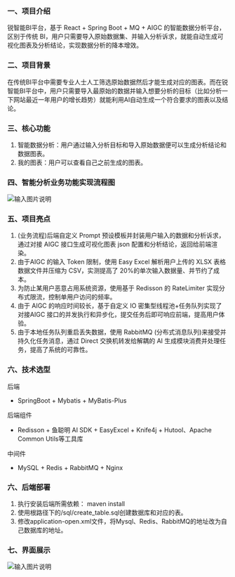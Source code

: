 ### 一、项目介绍
锐智能BI平台，基于 React + Spring Boot + MQ + AIGC 的智能数据分析平台，区别于传统 BI，用户只需要导入原始数据集、并输入分析诉求，就能自动生成可视化图表及分析结论，实现数据分析的降本增效。
### 二、项目背景
在传统BI平台中需要专业人士人工筛选原始数据然后才能生成对应的图表。而在锐智能BI平台中，用户只需要导入最原始的数据并输入想要分析的目标（比如分析一下网站最近一年用户的增长趋势）就能利用AI自动生成一个符合要求的图表以及结论。
### 三、核心功能
1. 智能数据分析：用户通过输入分析目标和导入原始数据便可以生成分析结论和数据图表。
2. 我的图表：用户可以查看自己之前生成的图表。
### 四、智能分析业务功能实现流程图
![输入图片说明](https://foruda.gitee.com/images/1699933590044117728/0a520305_12276829.jpeg "智能BI平台分析流程.jpg")
### 五、项目亮点
1. (业务流程)后端自定义 Prompt 预设模板并封装用户输入的数据和分析诉求，通过对接 AIGC 接口生成可视化图表 json 配置和分析结论，返回给前端渲染。
2. 由于AIGC 的输入 Token 限制，使用 Easy Excel 解析用户上传的 XLSX 表格数据文件并压缩为 CSV，实测提高了 20%的单次输入数据量、并节约了成本。
3. 为防止某用户恶意占用系统资源，使用基于 Redisson 的 RateLimiter 实现分布式限流，控制单用户访问的频率。
4. 由于 AIGC 的响应时间较长，基于自定义 IO 密集型线程池+任务队列实现了 对接AIGC 接口的并发执行和异步化，提交任务后即可响应前端，提高用户体验。
5. 由于本地任务队列重启丢失数据，使用 RabbitMQ (分布式消息队列)来接受并持久化任务消息，通过 Direct 交换机转发给解耦的 AI 生成模块消费并处理任务，提高了系统的可靠性。
### 六、技术选型
后端
- SpringBoot + Mybatis + MyBatis-Plus

后端组件
- Redisson + 鱼聪明 AI SDK + EasyExcel + Knife4j + Hutool、Apache Common Utils等工具库 

中间件
- MySQL + Redis + RabbitMQ + Nginx
### 六、后端部署
1. 执行安装后端所需依赖： maven install
2. 使用根路径下的/sql/create_table.sql创建数据库和对应的表。
3. 修改application-open.xml文件，将Mysql、Redis、RabbitMQ的地址改为自己数据库的地址。
### 七、界面展示
![输入图片说明](https://foruda.gitee.com/images/1699934338895684190/83ff6c87_12276829.png "屏幕截图")

